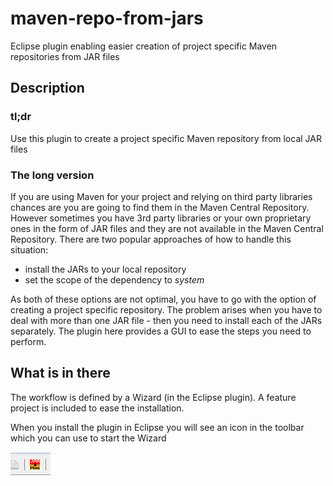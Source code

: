 maven-repo-from-jars
====================

Eclipse plugin enabling easier creation of project specific Maven repositories from JAR files

## Description ##

### tl;dr ###

Use this plugin to create a project specific Maven repository from local JAR files

### The long version ###

If you are using Maven for your project and relying on third party libraries chances are you are going to find them in the Maven Central Repository.
However sometimes you have 3rd party libraries or your own proprietary ones in the form of JAR files and they are not available in the Maven Central Repository.
There are two popular approaches of how to handle this situation:

- install the JARs to your local repository
- set the scope of the dependency to *system*

As both of these options are not optimal, you have to go with the option of creating a project specific repository. The problem arises when you have to deal with more than one JAR file - then you need to install each of the JARs separately. The plugin here provides a GUI to ease the steps you need to perform.

## What is in there ##

The workflow is defined by a Wizard (in the Eclipse plugin). A feature project is included to ease the installation.

When you install the plugin in Eclipse you will see an icon in the toolbar which you can use to start the Wizard

![](toolbar_icon.png)  